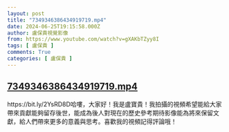 ```yaml
---
layout: post
title: "7349346386434919719.mp4"
date: 2024-06-25T19:15:58.000Z
author: 盧保貴視覺影像
from: https://www.youtube.com/watch?v=gXAKbTZyy8I
tags: [ 盧保貴 ]
comments: True
categories: [ 盧保貴 ]
---
```

<!--1719342958000-->
[7349346386434919719.mp4](https://www.youtube.com/watch?v=gXAKbTZyy8I)
------

<div>
https://bit.ly/2YsRD8D哈嘍，大家好！我是盧寶貴！我拍攝的視頻希望能給大家帶來貢獻能夠留存後世，能成為後人對現在的歷史參考期待影像能為將來保留文獻，給人們帶來更多的意義與思考。喜歡我的視頻記得評論哦！
</div>
